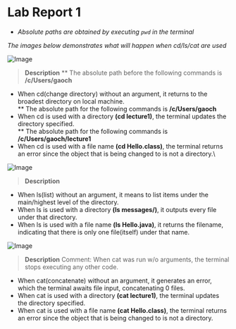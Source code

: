 # Lab Report 1
* *Absolute paths are obtained by executing `pwd` in the terminal*
  
*The images below demonstrates what will happen when cd/ls/cat are used*

![Image](https://rxwy.github.io/cse15l-lab-reports/labreport1/img/cd.png)
> **Description**
** The absolute path before the following commands is **/c/Users/gaoch**
* When cd(change directory) without an argument, it returns to the broadest directory on local machine.\
** The absolute path for the following commands is **/c/Users/gaoch**
* When cd is used with a directory **(cd lecture1)**, the terminal updates the directory specified.\
** The absolute path for the following commands is **/c/Users/gaoch/lecture1**
* When cd is used with a file name **(cd Hello.class)**, the terminal returns an error since the object that is being changed to is not a directory.\


![Image](https://rxwy.github.io/cse15l-lab-reports/labreport1/img/ls.png)
> **Description**
* When ls(list) without an argument, it means to list items under the main/highest level of the directory.
* When ls is used with a directory **(ls messages/)**, it outputs every file under that directory.
* When ls is used with a file name **(ls Hello.java)**, it returns the filename, indicating that there is only one file(itself) under that name. 

![Image](https://rxwy.github.io/cse15l-lab-reports/labreport1/img/cat.png)
> **Description**
> Comment: When cat was run w/o arguments, the terminal stops executing any other code.

* When cat(concatenate) without an argument, it generates an error, which the terminal awaits file input, concatenating 0 files.
* When cat is used with a directory **(cat lecture1)**, the terminal updates the directory specified.
* When cat is used with a file name **(cat Hello.class)**, the terminal returns an error since the object that is being changed to is not a directory.
  
